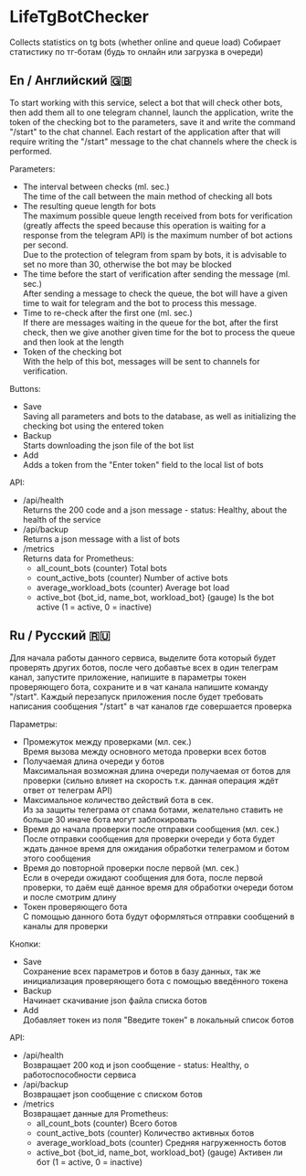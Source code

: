 # LifeTgBotChecker
Collects statistics on tg bots (whether online and queue load)
Собирает статистику по тг-ботам (будь то онлайн или загрузка в очереди)

## En / Английский 🇬🇧

To start working with this service, select a bot that will check other bots, then add them all to one telegram channel, launch the application, write the token of the checking bot to the parameters, save it and write the command "/start" to the chat channel. Each restart of the application after that will require writing the "/start" message to the chat channels where the check is performed.

Parameters:
- The interval between checks (ml. sec.) <br>The time of the call between the main method of checking all bots
- The resulting queue length for bots <br>The maximum possible queue length received from bots for verification (greatly affects the speed because this operation is waiting for a response from the telegram API)
is the maximum number of bot actions per second. <br>Due to the protection of telegram from spam by bots, it is advisable to set no more than 30, otherwise the bot may be blocked
- The time before the start of verification after sending the message (ml. sec.) <br>After sending a message to check the queue, the bot will have a given time to wait for telegram and the bot to process this message.
- Time to re-check after the first one (ml. sec.) <br>If there are messages waiting in the queue for the bot, after the first check, then we give another given time for the bot to process the queue and then look at the length
- Token of the checking bot <br>With the help of this bot, messages will be sent to channels for verification.

Buttons:
- Save <br>Saving all parameters and bots to the database, as well as initializing the checking bot using the entered token
- Backup <br>Starts downloading the json file of the bot list
- Add <br>Adds a token from the "Enter token" field to the local list of bots

API:
- /api/health <br>Returns the 200 code and a json message - status: Healthy, about the health of the service
- /api/backup <br>Returns a json message with a list of bots
- /metrics <br>Returns data for Prometheus:
  - all_count_bots (counter) Total bots
  - count_active_bots (counter) Number of active bots
  - average_workload_bots (counter) Average bot load
  - active_bot {bot_id, name_bot, workload_bot} (gauge) Is the bot active (1 = active, 0 = inactive)

## Ru / Русский 🇷🇺

Для начала работы данного сервиса, выделите бота который будет проверять других ботов, после чего добавтье всех в один телеграм канал, запустите приложение, напишите в параметры токен проверяющего бота, сохраните и в чат канала напишите команду "/start". Каждый перезапуск приложения после будет требовать написания сообщения "/start" в чат каналов где совершается проверка

Параметры:
- Промежуток между проверками (мл. сек.) <br>Время вызова между основного метода проверки всех ботов
- Получаемая длина очереди у ботов <br>Максимальная возможная длина очереди получаемая от ботов для проверки (сильно влияет на скорость т.к. данная операция ждёт ответ от телеграм API)
- Максимальное количество действий бота в сек. <br>Из за защиты телеграма от спама ботами, желательно ставить не больше 30 иначе бота могут заблокировать
- Время до начала проверки после отправки сообщения (мл. сек.) <br>После отправки сообщения для проверки очереди у бота будет ждать данное время для ожидания обработки телеграмом и ботом этого сообщения
- Время до повторной проверки после первой (мл. сек.) <br>Если в очереди ожидают сообщения для бота, после первой проверки, то даём ещё данное время для обработки очереди ботом и после смотрим длину
- Токен проверяющего бота <br>С помощью данного бота будут оформляться отправки сообщений в каналы для проверки

Кнопки:
- Save <br>Сохранение всех параметров и ботов в базу данных, так же инициализация проверяющего бота с помощью введённого токена
- Backup <br>Начинает скачивание json файла списка ботов
- Add <br>Добавляет токен из поля "Введите токен" в локальный список ботов

API:
- /api/health <br>Возвращает 200 код и json сообщение - status: Healthy, о работоспособности сервиса
- /api/backup <br>Возвращает json сообщение с списком ботов
- /metrics <br>Возвращает данные для Prometheus:
  - all_count_bots (counter) Всего ботов
  - count_active_bots (counter) Количество активных ботов
  - average_workload_bots (counter) Средняя нагруженность ботов
  - active_bot {bot_id, name_bot, workload_bot} (gauge) Активен ли бот (1 = active, 0 = inactive)